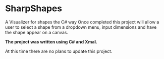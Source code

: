 # SharpShapes
A Visualizer for shapes the C# way
Once completed this project will allow a user to select a shape from a dropdown menu, 
input dimensions and have the shape appear on a canvas.

**The project was written using C# and Xmal.**

At this time there are no plans to update this project.
